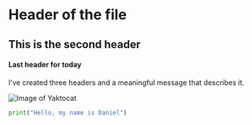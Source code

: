# Header of the file

## This is the second header

#### Last header for today

I've created three headers and a meaningful message that describes it.

![Image of Yaktocat](https://octodex.github.com/images/justicetocat.jpg)

```python
print("Hello, my name is Daniel")
```
